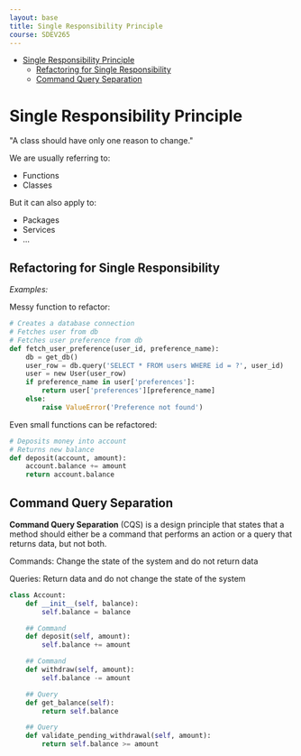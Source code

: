 ```yaml
---
layout: base
title: Single Responsibility Principle
course: SDEV265
---
```


- [Single Responsibility Principle](#single-responsibility-principle)
  - [Refactoring for Single Responsibility](#refactoring-for-single-responsibility)
  - [Command Query Separation](#command-query-separation)

# Single Responsibility Principle

"A class should have only one reason to change."

We are usually referring to:

- Functions
- Classes

But it can also apply to:

- Packages
- Services
- ...

## Refactoring for Single Responsibility

_Examples:_

Messy function to refactor:

```python
# Creates a database connection
# Fetches user from db
# Fetches user preference from db
def fetch_user_preference(user_id, preference_name):
    db = get_db()
    user_row = db.query('SELECT * FROM users WHERE id = ?', user_id)
    user = new User(user_row)
    if preference_name in user['preferences']:
        return user['preferences'][preference_name]
    else:
        raise ValueError('Preference not found')
```

Even small functions can be refactored:

```python
# Deposits money into account
# Returns new balance
def deposit(account, amount):
    account.balance += amount
    return account.balance
```

## Command Query Separation

**Command Query Separation** (CQS) is a design principle that states that a method should either be a command that performs an action or a query that returns data, but not both.

Commands: Change the state of the system and do not return data

Queries: Return data and do not change the state of the system

```python
class Account:
    def __init__(self, balance):
        self.balance = balance

    ## Command
    def deposit(self, amount):
        self.balance += amount

    ## Command
    def withdraw(self, amount):
        self.balance -= amount

    ## Query
    def get_balance(self):
        return self.balance

    ## Query
    def validate_pending_withdrawal(self, amount):
        return self.balance >= amount
```
